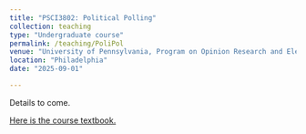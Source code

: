 ```yaml
---
title: "PSCI3802: Political Polling"
collection: teaching
type: "Undergraduate course"
permalink: /teaching/PoliPol
venue: "University of Pennsylvania, Program on Opinion Research and Election Studies"
location: "Philadelphia"
date: "2025-09-01"

---
```


Details to come.

[Here is the course textbook.](https://marctrussler.github.io/PoliPol/)
